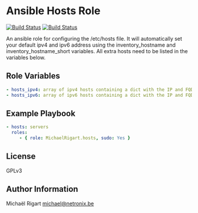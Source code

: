 Ansible Hosts Role
==================
[![Build Status](https://semaphoreci.com/api/v1/projects/ff4aaa39-1fde-457e-8c2e-7c3f7b7a9b10/459455/badge.svg)](https://semaphoreci.com/michaelrigart/ansible-role-hosts) [![Build Status](https://travis-ci.org/michaelrigart/ansible-role-hosts.svg?branch=master)](https://travis-ci.org/michaelrigart/ansible-role-hosts)

An ansible role for configuring the /etc/hosts file. It will automatically set your default ipv4 and ipv6 address using the inventory_hostname and inventory_hostname_short variables.
All extra hosts need to be listed in the variables below.

Role Variables
--------------

```yaml
- hosts_ipv4: array of ipv4 hosts containing a dict with the IP and FQDN
- hosts_ipv6: array of ipv6 hosts containing a dict with the IP and FQDN
```

Example Playbook
----------------

```yaml
- hosts: servers
  roles:
     - { role: MichaelRigart.hosts, sudo: Yes }
```

License
-------

GPLv3

Author Information
------------------

Michaël Rigart <michael@netronix.be>